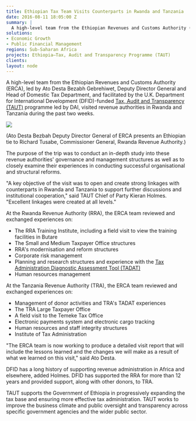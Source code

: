 ```yaml
---
title: Ethiopian Tax Team Visits Counterparts in Rwanda and Tanzania
date: 2016-08-11 18:05:00 Z
summary: |
  A high-level team from the Ethiopian Revenues and Customs Authority (ERCA), led by Ato Desta Bezabh Gebrehiwet, Deputy Director General and Head of Domestic Tax Department, and facilitated by the U.K. Department for International Development (DFID)-funded Tax, Audit and Transparency (TAUT) programme led by DAI, visited revenue authorities in Rwanda and Tanzania during the past two weeks.
solutions:
- Economic Growth
- Public Financial Management
regions: Sub-Saharan Africa
projects: Ethiopia—Tax, Audit and Transparency Programme (TAUT)
clients:
layout: node
---
```

A high-level team from the Ethiopian Revenues and Customs Authority (ERCA), led by Ato Desta Bezabh Gebrehiwet, Deputy Director General and Head of Domestic Tax Department, and facilitated by the U.K. Department for International Development (DFID)-funded [Tax, Audit and Transparency (TAUT)][1] programme led by DAI, visited revenue authorities in Rwanda and Tanzania during the past two weeks.

![][2]

(Ato Desta Bezbah Deputy Director General of ERCA presents an Ethiopian tie to Richard Tusabe, Commissioner General, Rwanda Revenue Authority.)

The purpose of the trip was to conduct an in-depth study into these revenue authorities' governance and management structures as well as to closely examine their experiences in conducting successful organisational and structural reforms.

"A key objective of the visit was to open and create strong linkages with counterparts in Rwanda and Tanzania to support further discussions and institutional cooperation," said TAUT Chief of Party Kieran Holmes. "Excellent linkages were created at all levels."

At the Rwanda Revenue Authority (RRA), the ERCA team reviewed and exchanged experiences on:

* The RRA Training Institute, including a field visit to view the training facilities in Butare
* The Small and Medium Taxpayer Office structures
* RRA's modernisation and reform structures
* Corporate risk management
* Planning and research structures and experience with the [Tax Administration Diagnostic Assessment Tool (TADAT)][3]
* Human resources management

At the Tanzania Revenue Authority (TRA), the ERCA team reviewed and exchanged experiences on:

* Management of donor activities and TRA's TADAT experiences
* The TRA Large Taxpayer Office
* A field visit to the Temeke Tax Office
* Electronic payments system and electronic cargo tracking
* Human resources and staff integrity structures
* Institute of Tax Administration

"The ERCA team is now working to produce a detailed visit report that will include the lessons learned and the changes we will make as a result of what we learned on this visit," said Ato Desta.

DFID has a long history of supporting revenue administration in Africa and elsewhere, added Holmes. DFID has supported the RRA for more than 12 years and provided support, along with other donors, to TRA.

TAUT supports the Government of Ethiopia in progressively expanding the tax base and ensuring more effective tax administration. TAUT works to improve the business climate and public oversight and transparency across specific government agencies and the wider public sector.

[1]: /our-work/projects/ethiopia-tax-audit-and-transparency-programme-taut
[2]: /assets/images/news/TAUT.jpg
[3]: http://tadat.org/
